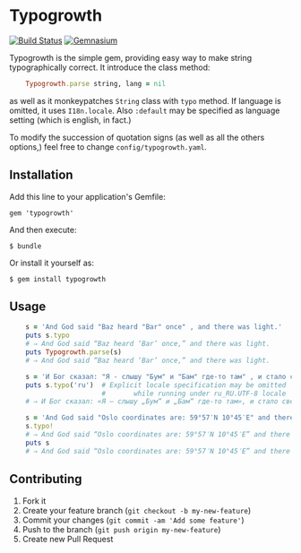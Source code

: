 # Typogrowth

[![Build Status](https://travis-ci.org/mudasobwa/typogrowth.png)](https://travis-ci.org/mudasobwa/typogrowth)
[![Gemnasium](https://gemnasium.com/mudasobwa/typogrowth.png?travis)](https://gemnasium.com/mudasobwa/typogrowth)

Typogrowth is the simple gem, providing easy way to make string
typographically correct. It introduce the class method:

```ruby
    Typogrowth.parse string, lang = nil
```

as well as it monkeypatches `String` class with `typo` method.
If language is omitted, it uses `I18n.locale`. Also `:default`
may be specified as language setting (which is english, in fact.)

To modify the succession of quotation signs (as well as all the 
others options,) feel free to change `config/typogrowth.yaml`. 

## Installation

Add this line to your application's Gemfile:

    gem 'typogrowth'

And then execute:

    $ bundle

Or install it yourself as:

    $ gem install typogrowth

## Usage

```ruby
    s = 'And God said "Baz heard "Bar" once" , and there was light.'
    puts s.typo
    # ⇒ And God said “Baz heard ‘Bar’ once,” and there was light.
    puts Typogrowth.parse(s)
    # ⇒ And God said “Baz heard ‘Bar’ once,” and there was light.

    s = 'И Бог сказал: "Я - слышу "Бум" и "Бам" где-то там" , и стало светло.'
    puts s.typo('ru')  # Explicit locale specification may be omitted
                       #       while running under ru_RU.UTF-8 locale
    # ⇒ И Бог сказал: «Я — слышу „Бум“ и „Бам“ где-то там», и стало светло.

    s = 'And God said "Oslo coordinates are: 59°57′N 10°45′E" and there was light.'
    s.typo!
    # ⇒ And God said “Oslo coordinates are: 59°57′N 10°45′E” and there was light.
    puts s 
    # ⇒ And God said “Oslo coordinates are: 59°57′N 10°45′E” and there was light.
```

## Contributing

1. Fork it
2. Create your feature branch (`git checkout -b my-new-feature`)
3. Commit your changes (`git commit -am 'Add some feature'`)
4. Push to the branch (`git push origin my-new-feature`)
5. Create new Pull Request
